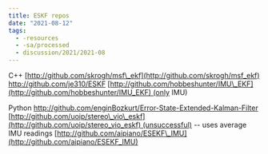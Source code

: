 ```yaml
---
title: ESKF repos
date: "2021-08-12"
tags:
  - -resources
  - -sa/processed
  - discussion/2021/2021-08
---
```


C++
[http://github.com/skrogh/msf\_ekf](http://github.com/skrogh/msf_ekf)
<http://github.com/je310/ESKF>
[http://github.com/hobbeshunter/IMU\_EKF](http://github.com/hobbeshunter/IMU_EKF) (only IMU)

Python
<http://github.com/enginBozkurt/Error-State-Extended-Kalman-Filter> 
[http://github.com/uoip/stereo\_vio\_eskf](http://github.com/uoip/stereo_vio_eskf) (unsuccessful) -- uses average IMU readings
[http://github.com/aipiano/ESEKF\_IMU](http://github.com/aipiano/ESEKF_IMU)

